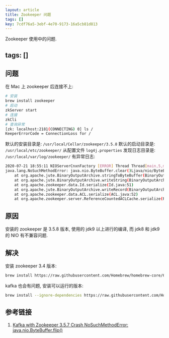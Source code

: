 ```yaml
---
layout: article
title: Zookeeper 问题
tags: []
key: 7cdf76a5-3ebf-4e70-9173-16a5cb81d813
---
```


Zookeeper 使用中的问题.

<!--more-->

tags: []
---

## 问题

在 Mac 上 zookeeper 后连接不上:

```bash
# 安装
brew install zookeeper
# 启动
zkServer start
# 连接
zkCli
# 查询异常
[zk: localhost:2181(CONNECTING) 0] ls /
KeeperErrorCode = ConnectionLoss for /
```

默认的安装目录是: `/usr/local/Cellar/zookeeper/3.5.8`
默认的启动目录是: `/usr/local/etc/zookeeper/`
从配置文件 `log4j.properties` 发现日志目录是: `/usr/local/var/log/zookeeper/`
有异常日志:

```bash
2020-07-21 18:55:11 NIOServerCnxnFactory [ERROR] Thread Thread[main,5,main] died
java.lang.NoSuchMethodError: java.nio.ByteBuffer.clear()Ljava/nio/ByteBuffer;
	at org.apache.jute.BinaryOutputArchive.stringToByteBuffer(BinaryOutputArchive.java:77)
	at org.apache.jute.BinaryOutputArchive.writeString(BinaryOutputArchive.java:107)
	at org.apache.zookeeper.data.Id.serialize(Id.java:51)
	at org.apache.jute.BinaryOutputArchive.writeRecord(BinaryOutputArchive.java:123)
	at org.apache.zookeeper.data.ACL.serialize(ACL.java:52)
	at org.apache.zookeeper.server.ReferenceCountedACLCache.serialize(ReferenceCountedACLCache.java:136)
```

## 原因

安装的 zookeeper 是 3.5.8 版本, 使用的 jdk9 以上进行的编译, 而 jdk8 和 jdk9 的 NIO 有不兼容问题.

## 解决

安装 zookeeper 3.4 版本:

```bash
brew install https://raw.githubusercontent.com/Homebrew/homebrew-core/6d8197bbb5f77e62d51041a3ae552ce2f8ff1344/Formula/zookeeper.rb
```

kafka 也会有问题, 安装可以运行的版本:

```bash
brew install --ignore-dependencies https://raw.githubusercontent.com/Homebrew/homebrew-core/6d8197bbb5f77e62d51041a3ae552ce2f8ff1344/Formula/kafka.rb
```


## 参考链接

1. [Kafka with Zookeeper 3.5.7 Crash NoSuchMethodError: java.nio.ByteBuffer.flip()](https://stackoverflow.com/questions/60612999/kafka-with-zookeeper-3-5-7-crash-nosuchmethoderror-java-nio-bytebuffer-flip)